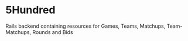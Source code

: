 # 5Hundred

Rails backend containing resources for Games, Teams, Matchups, Team-Matchups, Rounds and Bids
